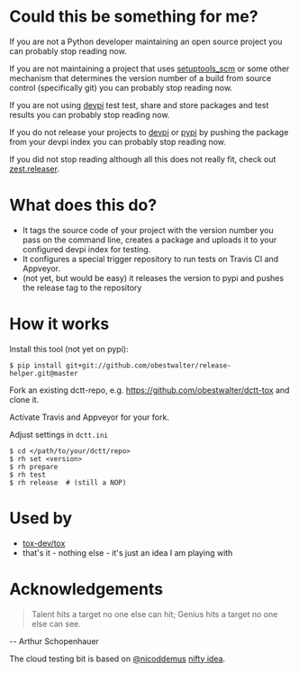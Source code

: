 # Could this be something for me?

If you are not a Python developer maintaining an open source project you can probably stop reading now.

If you are not maintaining a project that uses [setuptools_scm](https://pypi.python.org/pypi/setuptools_scm) or some other mechanism that determines the version number of a build from source control (specifically git) you can probably stop reading now.

If you are not using [devpi](http://doc.devpi.net) test test, share and store packages and test results you can probably stop reading now.

If you do not release your projects to [devpi](http://doc.devpi.net) or [pypi](https://pypi.org/) by pushing the package from your devpi index you can probably stop reading now.

If you did not stop reading although all this does not really fit, check out [zest.releaser](https://pypi.python.org/pypi/zest.releaser).

# What does this do?

* It tags the source code of your project with the version number you pass on the command line, creates a package and uploads it to your configured devpi index for testing.
* It configures a special trigger repository to run tests on Travis CI and Appveyor.
* (not yet, but would be easy) it releases the version to pypi and pushes the release tag to the repository

# How it works

Install this tool (not yet on pypi):

    $ pip install git+git://github.com/obestwalter/release-helper.git@master 

Fork an existing dctt-repo, e.g. https://github.com/obestwalter/dctt-tox and clone it.

Activate Travis and Appveyor for your fork.

Adjust settings in `dctt.ini`

    $ cd </path/to/your/dctt/repo>
    $ rh set <version>
    $ rh prepare
    $ rh test
    $ rh release  # (still a NOP)

# Used by

* [tox-dev/tox](https://github.com/tox-dev/tox)
* that's it - nothing else - it's just an idea I am playing with

# Acknowledgements

> Talent hits a target no one else can hit; Genius hits a target no one else can see.

-- Arthur Schopenhauer

The cloud testing bit is based on [@nicoddemus](https://github.com/nicoddemus) [nifty idea](https://github.com/nicoddemus/devpi-cloud-tester).
